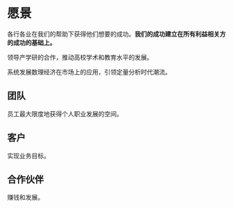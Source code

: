 # 愿景

各行各业在我们的帮助下获得他们想要的成功。**我们的成功建立在所有利益相关方的成功的基础上。**

领导产学研的合作，推动高校学术和教育水平的发展。

系统发展数理经济在市场上的应用，引领定量分析时代潮流。

## 团队

员工最大限度地获得个人职业发展的空间。

## 客户

实现业务目标。

## 合作伙伴

赚钱和发展。
